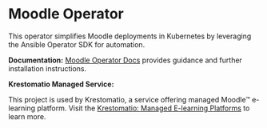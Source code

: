 # Moodle Operator

This operator simplifies Moodle deployments in Kubernetes by leveraging the Ansible Operator SDK for automation.

**Documentation:** [Moodle Operator Docs](https://krestomatio.com/docs/moodle-operator) provides guidance and further installation instructions.

**Krestomatio Managed Service:**

This project is used by Krestomatio, a service offering managed Moodle™ e-learning platform. Visit the [Krestomatio: Managed E-learning Platforms](https://krestomatio.com) to learn more.
